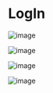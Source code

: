# LogIn

![image](https://github.com/Jonathan174/LogIn/assets/64048657/7715dc23-fc55-453d-b54e-3b78dd1a4e62)

![image](https://github.com/Jonathan174/LogIn/assets/64048657/e8051cb0-4ecd-4b76-a1bc-6f19acbc9249)

![image](https://github.com/Jonathan174/LogIn/assets/64048657/bdbf556c-76a9-428e-8ae2-8b6fa0346c74)

![image](https://github.com/Jonathan174/LogIn/assets/64048657/01c9e311-a928-4f82-a3a7-fc58657d9af9)
